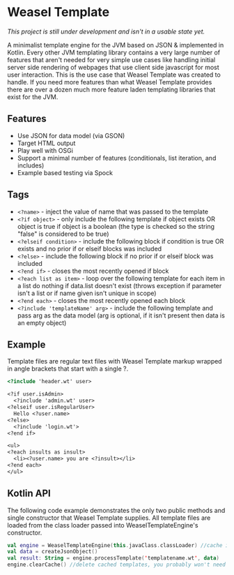 Weasel Template
===============

*This project is still under development and isn't in a usable state yet.*

A minimalist template engine for the JVM based on JSON &amp; implemented in Kotlin.
Every other JVM templating library contains a very large number of features that aren't needed for
very simple use cases like handling initial server side rendering of webpages that use client side
javascript for most user interaction.  This is the use case that Weasel Template was created to
handle.  If you need more features than what Weasel Template provides there are over a dozen
much more feature laden templating libraries that exist for the JVM.

## Features
- Use JSON for data model (via GSON)
- Target HTML output
- Play well with OSGi
- Support a minimal number of features (conditionals, list iteration, and includes)
- Example based testing via Spock

## Tags
- `<?name>` - inject the value of name that was passed to the template
- `<?if object>` - only include the following template if object exists OR object is true if object is a boolean (the type is checked so the string "false" is considered to be true)
- `<?elseif condition>` - include the following block if condition is true OR exists and no prior if or elseif blocks was included
- `<?else>` - include the following block if no prior if or elseif block was included
- `<?end if>` - closes the most recently opened if block 
- `<?each list as item>` - loop over the following template for each item in a list do nothing if data.list doesn't exist (throws exception if parameter isn't a list or if name given isn't unique in scope)
- `<?end each>` - closes the most recently opened each block
- `<?include 'templateName' arg>` - include the following template and pass arg as the data model (arg is optional, if it isn't present then data is an empty object)

## Example

Template files are regular text files with Weasel Template markup wrapped in angle brackets that start with a single ?.

```html
<?include 'header.wt' user>

<?if user.isAdmin>
  <?include 'admin.wt' user>
<?elseif user.isRegularUser>
  Hello <?user.name>
<?else>
  <?include 'login.wt'>
<?end if>

<ul>
<?each insults as insult>
  <li><?user.name> you are <?insult></li>
<?end each>
</ul>
```

## Kotlin API

The following code example demonstrates the only two public methods and single constructor that
Weasel Template supplies.  All template files are loaded from the class loader passed into
WeaselTemplateEngine's constructor.

```kotlin
val engine = WeaselTemplateEngine(this.javaClass.classLoader) //cache is only in use if engine instance is reused
val data = createJsonObject()
val result: String = engine.processTemplate('templatename.wt', data)
engine.clearCache() //delete cached templates, you probably won't need to call this often/ever
```
